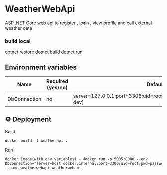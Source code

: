 # WeatherWebApi
ASP .NET Core web api to register , login , view profile and call external weather data

### build local
dotnet restore
dotnet build
dotnet run


## Environment variables
| Name                           | Required (yes/no) | Default value                                                            | Description |
| ------------------------------ | ----------------- | -------------------------------------------------------------------------| ----------- |
| DbConnection                   | no                | server=127.0.0.1;port=3306;uid=root;pwd=password;database=mydb(local dev)| API Graphql |

## ⚙️ Deployment
Build 
```lang-bash
docker build -t weatherapi .
```
Run 
```lang-bash
docker Image(with env variables) - docker run -p 5005:8080 --env DbConnection="server=host.docker.internal;port=3306;uid=root;pwd=password;database=testdb" --name weatherwebapi weatherwebapi
```
